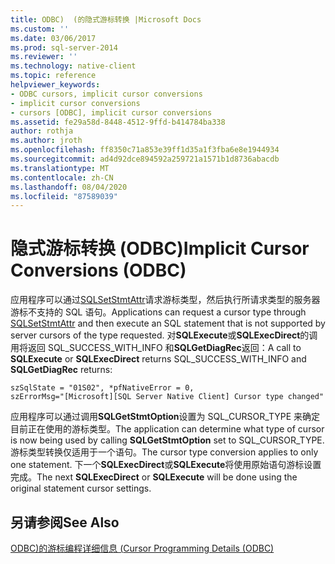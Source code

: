 ```yaml
---
title: ODBC)  (的隐式游标转换 |Microsoft Docs
ms.custom: ''
ms.date: 03/06/2017
ms.prod: sql-server-2014
ms.reviewer: ''
ms.technology: native-client
ms.topic: reference
helpviewer_keywords:
- ODBC cursors, implicit cursor conversions
- implicit cursor conversions
- cursors [ODBC], implicit cursor conversions
ms.assetid: fe29a58d-8448-4512-9ffd-b414784ba338
author: rothja
ms.author: jroth
ms.openlocfilehash: ff8350c71a853e39ff1d35a1f3fba6e8e1944934
ms.sourcegitcommit: ad4d92dce894592a259721a1571b1d8736abacdb
ms.translationtype: MT
ms.contentlocale: zh-CN
ms.lasthandoff: 08/04/2020
ms.locfileid: "87589039"
---
```

# <a name="implicit-cursor-conversions-odbc"></a><span data-ttu-id="1b9de-102">隐式游标转换 (ODBC)</span><span class="sxs-lookup"><span data-stu-id="1b9de-102">Implicit Cursor Conversions (ODBC)</span></span>
  <span data-ttu-id="1b9de-103">应用程序可以通过[SQLSetStmtAttr](../../native-client-odbc-api/sqlsetstmtattr.md)请求游标类型，然后执行所请求类型的服务器游标不支持的 SQL 语句。</span><span class="sxs-lookup"><span data-stu-id="1b9de-103">Applications can request a cursor type through [SQLSetStmtAttr](../../native-client-odbc-api/sqlsetstmtattr.md) and then execute an SQL statement that is not supported by server cursors of the type requested.</span></span> <span data-ttu-id="1b9de-104">对**SQLExecute**或**SQLExecDirect**的调用将返回 SQL_SUCCESS_WITH_INFO 和**SQLGetDiagRec**返回：</span><span class="sxs-lookup"><span data-stu-id="1b9de-104">A call to **SQLExecute** or **SQLExecDirect** returns SQL_SUCCESS_WITH_INFO and **SQLGetDiagRec** returns:</span></span>  
  
```  
szSqlState = "01S02", *pfNativeError = 0,  
szErrorMsg="[Microsoft][SQL Server Native Client] Cursor type changed"  
```  
  
 <span data-ttu-id="1b9de-105">应用程序可以通过调用**SQLGetStmtOption**设置为 SQL_CURSOR_TYPE 来确定目前正在使用的游标类型。</span><span class="sxs-lookup"><span data-stu-id="1b9de-105">The application can determine what type of cursor is now being used by calling **SQLGetStmtOption** set to SQL_CURSOR_TYPE.</span></span> <span data-ttu-id="1b9de-106">游标类型转换仅适用于一个语句。</span><span class="sxs-lookup"><span data-stu-id="1b9de-106">The cursor type conversion applies to only one statement.</span></span> <span data-ttu-id="1b9de-107">下一个**SQLExecDirect**或**SQLExecute**将使用原始语句游标设置完成。</span><span class="sxs-lookup"><span data-stu-id="1b9de-107">The next **SQLExecDirect** or **SQLExecute** will be done using the original statement cursor settings.</span></span>  
  
## <a name="see-also"></a><span data-ttu-id="1b9de-108">另请参阅</span><span class="sxs-lookup"><span data-stu-id="1b9de-108">See Also</span></span>  
 [<span data-ttu-id="1b9de-109">ODBC&#41;的游标编程详细信息 &#40;</span><span class="sxs-lookup"><span data-stu-id="1b9de-109">Cursor Programming Details &#40;ODBC&#41;</span></span>](cursor-programming-details-odbc.md)  
  
  
